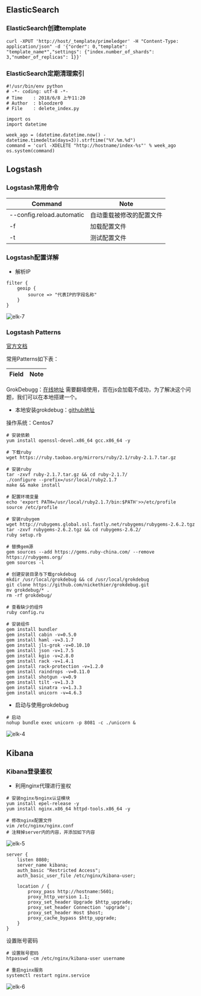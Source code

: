 ## ElasticSearch
### ElasticSearch创建template
```
curl -XPUT 'http://host/_template/primeledger' -H "Content-Type: application/json" -d '{"order": 0,"template": "template_name*","settings": {"index.number_of_shards": 3,"number_of_replicas": 1}}'
```

### ElasticSearch定期清理索引
```
#!/usr/bin/env python
# -*- coding: utf-8 -*-
# Time    : 2018/6/8 上午11:20
# Author  : bloodzer0
# File    : delete_index.py

import os
import datetime

week_ago = (datetime.datetime.now() - datetime.timedelta(days=3)).strftime("%Y.%m.%d")
command = 'curl -XDELETE "http://hostname/index-%s"' % week_ago
os.system(command)
```

## Logstash
### Logstash常用命令
Command						| Note
---								| ---
--config.reload.automatic	| 自动重载被修改的配置文件
-f								| 加载配置文件
-t								| 测试配置文件
### Logstash配置详解
* 解析IP

```
filter {
    geoip {
        source => "代表IP的字段名称"
    }
}
```

![elk-7](https://github.com/bloodzer0/Enterprise_Security_Build--Open_Source/blob/master/Infrastructure%20Security/Log%20Analysis/img/elk-7.png)

### Logstash Patterns
[官方文档](https://www.elastic.co/guide/en/logstash/current/plugins-filters-grok.html)

常用Patterns如下表：

Field				| Note
---					| ---


GrokDebugg：[在线地址](http://grokdebug.herokuapp.com/) 需要翻墙使用，否在js会加载不成功，为了解决这个问题，我们可以在本地搭建一个。

* 本地安装grokdebug：[github地址](https://github.com/nickethier/grokdebug) 

操作系统：Centos7

```
# 安装依赖
yum install openssl-devel.x86_64 gcc.x86_64 -y

# 下载ruby
wget https://ruby.taobao.org/mirrors/ruby/2.1/ruby-2.1.7.tar.gz

# 安装ruby
tar -zxvf ruby-2.1.7.tar.gz && cd ruby-2.1.7/
./configure --prefix=/usr/local/ruby2.1.7
make && make install

# 配置环境变量
echo 'export PATH=/usr/local/ruby2.1.7/bin:$PATH'>>/etc/profile
source /etc/profile

# 安装rubygem
wget http://rubygems.global.ssl.fastly.net/rubygems/rubygems-2.6.2.tgz
tar -zxvf rubygems-2.6.2.tgz && cd rubygems-2.6.2/
ruby setup.rb

# 替换gem源
gem sources --add https://gems.ruby-china.com/ --remove https://rubygems.org/
gem sources -l

# 创建安装目录与下载grokdebug
mkdir /usr/local/grokdebug && cd /usr/local/grokdebug
git clone https://github.com/nickethier/grokdebug.git
mv grokdebug/* .
rm -rf grokdebug/

# 查看缺少的组件
ruby config.ru

# 安装组件
gem install bundler
gem install cabin -v=0.5.0
gem install haml -v=3.1.7
gem install jls-grok -v=0.10.10
gem install json -v=1.7.5
gem install kgio -v=2.8.0
gem install rack -v=1.4.1
gem install rack-protection -v=1.2.0
gem install raindrops -v=0.11.0  
gem install shotgun -v=0.9
gem install tilt -v=1.3.3
gem install sinatra -v=1.3.3
gem install unicorn -v=4.6.3
```

* 启动与使用grokdebug

```
# 启动
nohup bundle exec unicorn -p 8081 -c ./unicorn &
```

![elk-4](https://github.com/bloodzer0/Enterprise_Security_Build--Open_Source/blob/master/Infrastructure%20Security/Log%20Analysis/img/elk-4.png)


## Kibana
### Kibana登录鉴权
* 利用nginx代理进行鉴权

```
# 安装nginx与nginx认证模块
yum install epel-release -y
yum install nginx.x86_64 httpd-tools.x86_64 -y

# 修改nginx配置文件
vim /etc/nginx/nginx.conf
# 注释掉server内的内容，并添加如下内容
```

![elk-5](https://github.com/bloodzer0/Enterprise_Security_Build--Open_Source/blob/master/Infrastructure%20Security/Log%20Analysis/img/elk-5.png)

```
server {
    listen 8080;
    server_name kibana;
    auth_basic "Restricted Access";
    auth_basic_user_file /etc/nginx/kibana-user;

    location / {
        proxy_pass http://hostname:5601;
        proxy_http_version 1.1;
        proxy_set_header Upgrade $http_upgrade;
        proxy_set_header Connection 'upgrade';
        proxy_set_header Host $host;
        proxy_cache_bypass $http_upgrade;
    }
}
```

设置账号密码

```
# 设置账号密码
htpasswd -cm /etc/nginx/kibana-user username

# 重启nginx服务
systemctl restart nginx.service
```

![elk-6](https://github.com/bloodzer0/Enterprise_Security_Build--Open_Source/blob/master/Infrastructure%20Security/Log%20Analysis/img/elk-6.png)
